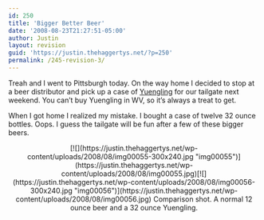 ```yaml
---
id: 250
title: 'Bigger Better Beer'
date: '2008-08-23T21:27:51-05:00'
author: Justin
layout: revision
guid: 'https://justin.thehaggertys.net/?p=250'
permalink: /245-revision-3/
---
```


Treah and I went to Pittsburgh today. On the way home I decided to stop at a beer distributor and pick up a case of [Yuengling](http://www.yuengling.com) for our tailgate next weekend. You can’t buy Yuengling in WV, so it’s always a treat to get.

When I got home I realized my mistake. I bought a case of twelve 32 ounce bottles. Oops. I guess the tailgate will be fun after a few of these bigger beers.

<center>  
[![](https://justin.thehaggertys.net/wp-content/uploads/2008/08/img00055-300x240.jpg "img00055")](https://justin.thehaggertys.net/wp-content/uploads/2008/08/img00055.jpg)[![](https://justin.thehaggertys.net/wp-content/uploads/2008/08/img00056-300x240.jpg "img00056")](https://justin.thehaggertys.net/wp-content/uploads/2008/08/img00056.jpg)  
Comparison shot. A normal 12 ounce beer and a 32 ounce Yuengling.

</center>